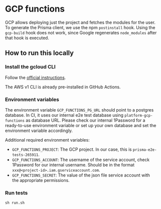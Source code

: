 # GCP functions

GCP allows deploying just the project and fetches the modules for the user. To generate the Prisma client, we use the npm `postinstall` hook. Using the `gcp-build` hook does not work, since Google regenerates `node_modules` after that hook is executed.

## How to run this locally

### Install the gcloud CLI

Follow the [official instructions](https://cloud.google.com/sdk/docs/downloads-interactive).

The AWS v1 CLI is already pre-installed in GitHub Actions.

### Environment variables

The environment variable `GCP_FUNCTIONS_PG_URL` should point to a postgres database.
In CI, it uses our internal e2e test database using `platform-gcp-functions` as database URL.
Please check our internal 1Password for a ready-to-use environment variable or 
set up your own database and set the environment variable accordingly.

Additional required environment variables:
- `GCP_FUNCTIONS_PROJECT`: The GCP project. In our case, this is `prisma-e2e-tests-265911`.
- `GCP_FUNCTIONS_ACCOUNT`: The username of the service account, check 1Password for our internal username. Should be in the format `xxx@<project-id>.iam.gserviceaccount.com`.
- `GCP_FUNCTIONS_SECRET`: The value of the json file service account with the appropriate permissions.

### Run tests

```shell script
sh run.sh
```
